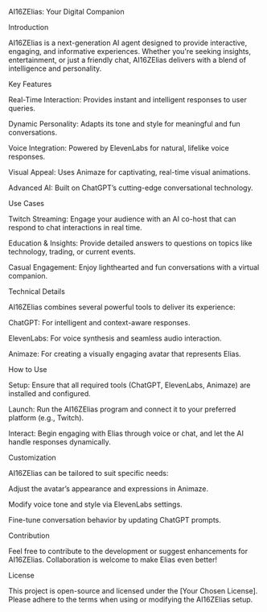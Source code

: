 AI16ZElias: Your Digital Companion

Introduction

AI16ZElias is a next-generation AI agent designed to provide interactive, engaging, and informative experiences. Whether you're seeking insights, entertainment, or just a friendly chat, AI16ZElias delivers with a blend of intelligence and personality.

Key Features

Real-Time Interaction: Provides instant and intelligent responses to user queries.

Dynamic Personality: Adapts its tone and style for meaningful and fun conversations.

Voice Integration: Powered by ElevenLabs for natural, lifelike voice responses.

Visual Appeal: Uses Animaze for captivating, real-time visual animations.

Advanced AI: Built on ChatGPT’s cutting-edge conversational technology.

Use Cases

Twitch Streaming: Engage your audience with an AI co-host that can respond to chat interactions in real time.

Education & Insights: Provide detailed answers to questions on topics like technology, trading, or current events.

Casual Engagement: Enjoy lighthearted and fun conversations with a virtual companion.

Technical Details

AI16ZElias combines several powerful tools to deliver its experience:

ChatGPT: For intelligent and context-aware responses.

ElevenLabs: For voice synthesis and seamless audio interaction.

Animaze: For creating a visually engaging avatar that represents Elias.

How to Use

Setup: Ensure that all required tools (ChatGPT, ElevenLabs, Animaze) are installed and configured.

Launch: Run the AI16ZElias program and connect it to your preferred platform (e.g., Twitch).

Interact: Begin engaging with Elias through voice or chat, and let the AI handle responses dynamically.

Customization

AI16ZElias can be tailored to suit specific needs:

Adjust the avatar’s appearance and expressions in Animaze.

Modify voice tone and style via ElevenLabs settings.

Fine-tune conversation behavior by updating ChatGPT prompts.

Contribution

Feel free to contribute to the development or suggest enhancements for AI16ZElias. Collaboration is welcome to make Elias even better!

License

This project is open-source and licensed under the [Your Chosen License]. Please adhere to the terms when using or modifying the AI16ZElias setup.
